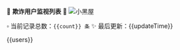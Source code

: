 🔔 **欺诈用户监视列表** 🔔
![小黑屋](https://img.siyouyun.eu.org/file/1740548062053_p0.png)

▫️ 当前记录总数：`{{count}} 条`
✨ 最后更新：{{updateTime}}  

{{users}}  
